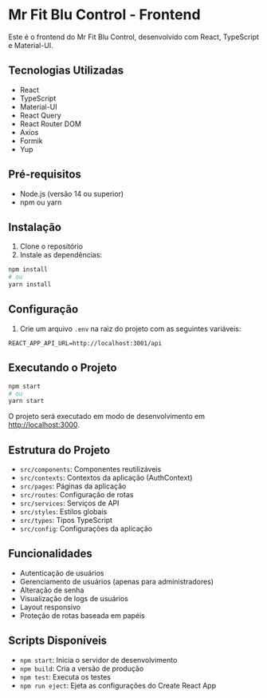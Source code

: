 # Mr Fit Blu Control - Frontend

Este é o frontend do Mr Fit Blu Control, desenvolvido com React, TypeScript e Material-UI.

## Tecnologias Utilizadas

- React
- TypeScript
- Material-UI
- React Query
- React Router DOM
- Axios
- Formik
- Yup

## Pré-requisitos

- Node.js (versão 14 ou superior)
- npm ou yarn

## Instalação

1. Clone o repositório
2. Instale as dependências:
```bash
npm install
# ou
yarn install
```

## Configuração

1. Crie um arquivo `.env` na raiz do projeto com as seguintes variáveis:
```env
REACT_APP_API_URL=http://localhost:3001/api
```

## Executando o Projeto

```bash
npm start
# ou
yarn start
```

O projeto será executado em modo de desenvolvimento em [http://localhost:3000](http://localhost:3000).

## Estrutura do Projeto

- `src/components`: Componentes reutilizáveis
- `src/contexts`: Contextos da aplicação (AuthContext)
- `src/pages`: Páginas da aplicação
- `src/routes`: Configuração de rotas
- `src/services`: Serviços de API
- `src/styles`: Estilos globais
- `src/types`: Tipos TypeScript
- `src/config`: Configurações da aplicação

## Funcionalidades

- Autenticação de usuários
- Gerenciamento de usuários (apenas para administradores)
- Alteração de senha
- Visualização de logs de usuários
- Layout responsivo
- Proteção de rotas baseada em papéis

## Scripts Disponíveis

- `npm start`: Inicia o servidor de desenvolvimento
- `npm build`: Cria a versão de produção
- `npm test`: Executa os testes
- `npm run eject`: Ejeta as configurações do Create React App

